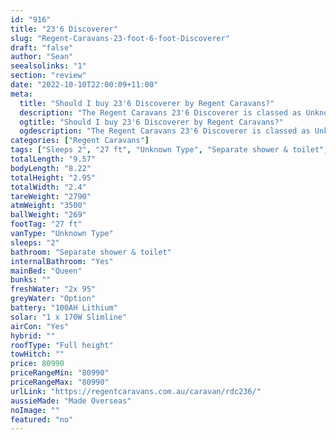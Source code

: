 ```yaml
---
id: "916"
title: "23'6 Discoverer"
slug: "Regent-Caravans-23-foot-6-foot-Discoverer"
draft: "false"
author: "Sean"
seealsolinks: "1"
section: "review"
date: "2022-10-10T22:00:09+11:00"
meta:
  title: "Should I buy 23'6 Discoverer by Regent Caravans?"
  description: "The Regent Caravans 23'6 Discoverer is classed as Unknown Type, and sleeps 2 people. It is Made Overseas and comes in at 27 ft. It generally has Separate shower & toilet."
  ogtitle: "Should I buy 23'6 Discoverer by Regent Caravans?"
  ogdescription: "The Regent Caravans 23'6 Discoverer is classed as Unknown Type, and sleeps 2 people. It is Made Overseas and comes in at 27 ft. It generally has Separate shower & toilet."
categories: ["Regent Caravans"]
tags: ["Sleeps 2", "27 ft", "Unknown Type", "Separate shower & toilet", "Full height", "80 - 100k", "Made Overseas"]
totalLength: "9.57"
bodyLength: "8.22"
totalHeight: "2.95"
totalWidth: "2.4"
tareWeight: "2790"
atmWeight: "3500"
ballWeight: "269"
footTag: "27 ft"
vanType: "Unknown Type"
sleeps: "2"
bathroom: "Separate shower & toilet"
internalBathroom: "Yes"
mainBed: "Queen"
bunks: ""
freshWater: "2x 95"
greyWater: "Option"
battery: "100AH Lithium"
solar: "1 x 170W Slimline"
airCon: "Yes"
hybrid: ""
roofType: "Full height"
towHitch: ""
price: 80990
priceRangeMin: "80990"
priceRangeMax: "80990"
urlLink: "https://regentcaravans.com.au/caravan/rdc236/"
aussieMade: "Made Overseas"
noImage: ""
featured: "no"
---
```


